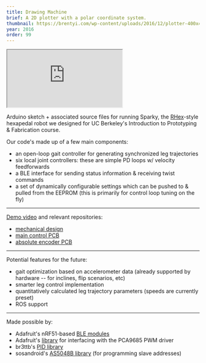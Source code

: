 ```yaml
---
title: Drawing Machine
brief: A 2D plotter with a polar coordinate system.
thumbnail: https://brentyi.com/wp-content/uploads/2016/12/plotter-400x400.jpg
year: 2016
order: 99
---
```


<iframe src="http://stl.brentyi.com/viewer/1483428675847"></iframe>

Arduino sketch + associated source files for running Sparky, the [RHex](https://en.wikipedia.org/wiki/Rhex)-style hexapedal robot we designed for UC Berkeley's Introduction to Prototyping & Fabrication course.

Our code's made up of a few main components:
- an open-loop gait controller for generating synchronized leg trajectories
- six local joint controllers: these are simple PD loops w/ velocity feedforwards
- a BLE interface for sending status information & receiving twist commands
- a set of dynamically configurable settings which can be pushed to & pulled from the EEPROM (this is primarily for control loop tuning on the fly)

---

[Demo video](https://www.youtube.com/watch?v=aiBIEI0JHwY) and relevant repositories:
- [mechanical design](https://github.com/nanditapiyer/sparky_mechanical)
- [main control PCB](https://github.com/brentyi/sparky_electronics)
- [absolute encoder PCB](https://github.com/brentyi/as5048b_breakout)

---

Potential features for the future:
- gait optimization based on accelerometer data (already supported by hardware --  for inclines, flip scenarios, etc)
- smarter leg control implementation
- quantitatively calculated leg trajectory parameters (speeds are currently preset)
- ROS support

---

Made possible by:
- Adafruit's nRF51-based [BLE modules](https://github.com/adafruit/Adafruit_BluefruitLE_nRF51)
- Adafruit's [library](https://github.com/adafruit/Adafruit-PWM-Servo-Driver-Library) for interfacing with the PCA9685 PWM driver
- br3ttb's [PID library](https://github.com/br3ttb/Arduino-PID-Library)
- sosandroid's [AS5048B library](https://github.com/sosandroid/AMS_AS5048B) (for programming slave addresses)
